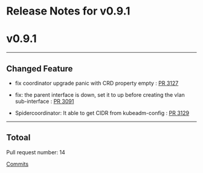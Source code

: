 # Release Notes for v0.9.1

# v0.9.1

***

## Changed Feature
* fix coordinator upgrade panic with CRD property empty : [PR 3127](https://github.com/spidernet-io/spiderpool/pull/3127)


* fix: the parent interface is down, set it to up before creating the vlan sub-interface : [PR 3091](https://github.com/spidernet-io/spiderpool/pull/3091)

* Spidercoordinator: It able to get CIDR from kubeadm-config : [PR 3129](https://github.com/spidernet-io/spiderpool/pull/3129)



***

## Totoal 

Pull request number: 14

[ Commits ](https://github.com/spidernet-io/spiderpool/compare/v0.9.0...v0.9.1)
